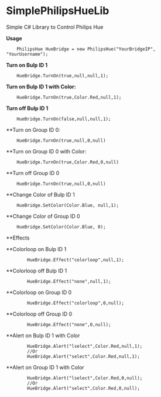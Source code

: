 # SimplePhilipsHueLib
Simple C# Library to Control Philips Hue

**Usage**

        PhilipsHue HueBridge = new PhilipsHue("YourBridgeIP", "YourUsername");

**Turn on Bulp ID 1**

        HueBridge.TurnOn(true,null,null,1);

**Turn on Bulp ID 1 with Color:**    

        HueBridge.TurnOn(true,Color.Red,null,1);

**Turn off Bulp ID 1**

        HueBridge.TurnOn(false,null,null,1);
        
**Turn on Group ID 0:

        HueBridge.TurnOn(true,null,0,null)

**Turn on Group ID 0 with Color:

        HueBridge.TurnOn(true,Color.Red,0,null)

**Turn off Group ID 0

        HueBridge.TurnOn(true,null,0,null)
        
**Change Color of Bulp ID 1
        
        HueBridge.SetColor(Color.Blue, null,1);

**Change Color of Group ID 0
        
        HueBridge.SetColor(Color.Blue, 0);

**Effects

**Colorloop on Bulp ID 1

            HueBridge.Effect("colorloop",null,1);

**Colorloop off Bulp ID 1

            HueBridge.Effect("none",null,1);

**Colorloop on Group ID 0

            HueBridge.Effect("colorloop",0,null);

**Colorloop off Group ID 0

            HueBridge.Effect("none",0,null);

**Alert on Bulp ID 1 with Color

            HueBridge.Alert("lselect",Color.Red,null,1);
            //Or
            HueBridge.Alert("select",Color.Red,null,1);

**Alert on Group ID 1 with Color

            HueBridge.Alert("lselect",Color.Red,0,null);
            //Or
            HueBridge.Alert("select",Color.Red,0,null);

